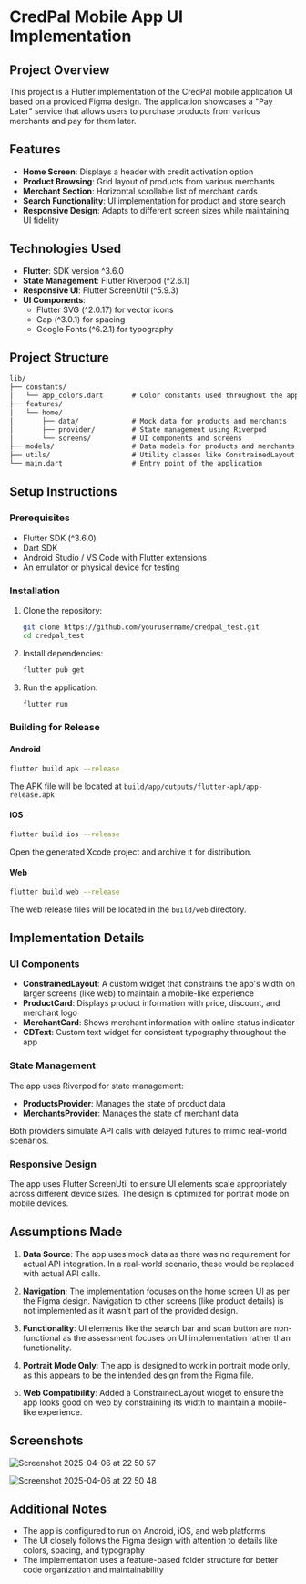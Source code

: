 # CredPal Mobile App UI Implementation

## Project Overview

This project is a Flutter implementation of the CredPal mobile application UI based on a provided Figma design. The application showcases a "Pay Later" service that allows users to purchase products from various merchants and pay for them later.

## Features

- **Home Screen**: Displays a header with credit activation option
- **Product Browsing**: Grid layout of products from various merchants
- **Merchant Section**: Horizontal scrollable list of merchant cards
- **Search Functionality**: UI implementation for product and store search
- **Responsive Design**: Adapts to different screen sizes while maintaining UI fidelity

## Technologies Used

- **Flutter**: SDK version ^3.6.0
- **State Management**: Flutter Riverpod (^2.6.1)
- **Responsive UI**: Flutter ScreenUtil (^5.9.3)
- **UI Components**:
  - Flutter SVG (^2.0.17) for vector icons
  - Gap (^3.0.1) for spacing
  - Google Fonts (^6.2.1) for typography

## Project Structure

```md
lib/
├── constants/
│   └── app_colors.dart       # Color constants used throughout the app
├── features/
│   └── home/
│       ├── data/             # Mock data for products and merchants
│       ├── provider/         # State management using Riverpod
│       └── screens/          # UI components and screens
├── models/                   # Data models for products and merchants
├── utils/                    # Utility classes like ConstrainedLayout
└── main.dart                 # Entry point of the application
```

## Setup Instructions

### Prerequisites

- Flutter SDK (^3.6.0)
- Dart SDK
- Android Studio / VS Code with Flutter extensions
- An emulator or physical device for testing

### Installation

1. Clone the repository:

   ```bash
   git clone https://github.com/yourusername/credpal_test.git
   cd credpal_test
   ```

2. Install dependencies:

   ```bash
   flutter pub get
   ```

3. Run the application:

   ```bash
   flutter run
   ```

### Building for Release

#### Android

```bash
flutter build apk --release
```

The APK file will be located at `build/app/outputs/flutter-apk/app-release.apk`

#### iOS

```bash
flutter build ios --release
```

Open the generated Xcode project and archive it for distribution.

#### Web

```bash
flutter build web --release
```

The web release files will be located in the `build/web` directory.

## Implementation Details

### UI Components

- **ConstrainedLayout**: A custom widget that constrains the app's width on larger screens (like web) to maintain a mobile-like experience
- **ProductCard**: Displays product information with price, discount, and merchant logo
- **MerchantCard**: Shows merchant information with online status indicator
- **CDText**: Custom text widget for consistent typography throughout the app

### State Management

The app uses Riverpod for state management:

- **ProductsProvider**: Manages the state of product data
- **MerchantsProvider**: Manages the state of merchant data

Both providers simulate API calls with delayed futures to mimic real-world scenarios.

### Responsive Design

The app uses Flutter ScreenUtil to ensure UI elements scale appropriately across different device sizes. The design is optimized for portrait mode on mobile devices.

## Assumptions Made

1. **Data Source**: The app uses mock data as there was no requirement for actual API integration. In a real-world scenario, these would be replaced with actual API calls.

2. **Navigation**: The implementation focuses on the home screen UI as per the Figma design. Navigation to other screens (like product details) is not implemented as it wasn't part of the provided design.

3. **Functionality**: UI elements like the search bar and scan button are non-functional as the assessment focuses on UI implementation rather than functionality.

4. **Portrait Mode Only**: The app is designed to work in portrait mode only, as this appears to be the intended design from the Figma file.

5. **Web Compatibility**: Added a ConstrainedLayout widget to ensure the app looks good on web by constraining its width to maintain a mobile-like experience.

## Screenshots

![Screenshot 2025-04-06 at 22 50 57](https://github.com/user-attachments/assets/14120572-71a1-4725-997d-b371e84f5803)

![Screenshot 2025-04-06 at 22 50 48](https://github.com/user-attachments/assets/59fe358f-205f-40b4-b100-12250ce0e6c6)


## Additional Notes

- The app is configured to run on Android, iOS, and web platforms
- The UI closely follows the Figma design with attention to details like colors, spacing, and typography
- The implementation uses a feature-based folder structure for better code organization and maintainability

